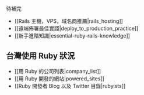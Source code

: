 待補完

* [[Rails 主機，VPS，域名商推薦|rails_hosting]]
* [[遠端佈署最佳實踐|deploy_to_production_practice]]
* [[新手進階知識|essential-ruby-rails-knowledge]]

## 台灣使用 Ruby 狀況
* [[用 Ruby 的公司列表|company_list]]
* [[用 Ruby 開發的網站|powered_sites]]
* [[Ruby 開發者 Blog 以及 Twitter 目錄|rubyists]]